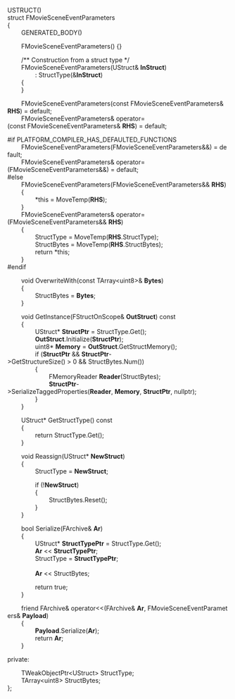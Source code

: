 USTRUCT()  
struct FMovieSceneEventParameters  
{  
        GENERATED\_BODY()  

        FMovieSceneEventParameters() {}  

        /\*\* Construction from a struct type \*/  
        FMovieSceneEventParameters(UStruct& **InStruct**)  
                : StructType(&**InStruct**)  
        {  
        }  

        FMovieSceneEventParameters(const FMovieSceneEventParameters& **RHS**) = default;  
        FMovieSceneEventParameters& operator=(const FMovieSceneEventParameters& **RHS**) = default;  

\#if PLATFORM\_COMPILER\_HAS\_DEFAULTED\_FUNCTIONS  
        FMovieSceneEventParameters(FMovieSceneEventParameters&&) = default;  
        FMovieSceneEventParameters& operator=(FMovieSceneEventParameters&&) = default;  
\#else  
        FMovieSceneEventParameters(FMovieSceneEventParameters&& **RHS**)  
        {  
                \*this = MoveTemp(**RHS**);  
        }  
        FMovieSceneEventParameters& operator=(FMovieSceneEventParameters&& **RHS**)  
        {  
                StructType = MoveTemp(**RHS**.StructType);  
                StructBytes = MoveTemp(**RHS**.StructBytes);  
                return \*this;  
        }  
\#endif  

        void OverwriteWith(const TArray&lt;uint8&gt;& **Bytes**)  
        {  
                StructBytes = **Bytes**;  
        }  

        void GetInstance(FStructOnScope& **OutStruct**) const  
        {  
                UStruct\* **StructPtr** = StructType.Get();  
                **OutStruct**.Initialize(**StructPtr**);  
                uint8\* **Memory** = **OutStruct**.GetStructMemory();  
                if (**StructPtr** && **StructPtr**-&gt;GetStructureSize() &gt; 0 && StructBytes.Num())  
                {  
                        FMemoryReader **Reader**(StructBytes);  
                        **StructPtr**-&gt;SerializeTaggedProperties(**Reader**, **Memory**, **StructPtr**, nullptr);  
                }  
        }  

        UStruct\* GetStructType() const  
        {  
                return StructType.Get();  
        }  

        void Reassign(UStruct\* **NewStruct**)  
        {  
                StructType = **NewStruct**;  

                if (!**NewStruct**)  
                {  
                        StructBytes.Reset();  
                }  
        }  

        bool Serialize(FArchive& **Ar**)  
        {  
                UStruct\* **StructTypePtr** = StructType.Get();  
                **Ar** &lt;&lt; **StructTypePtr**;  
                StructType = **StructTypePtr**;  
                  
                **Ar** &lt;&lt; StructBytes;  

                return true;  
        }  

        friend FArchive& operator&lt;&lt;(FArchive& **Ar**, FMovieSceneEventParameters& **Payload**)  
        {  
                **Payload**.Serialize(**Ar**);  
                return **Ar**;  
        }  

private:  

        TWeakObjectPtr&lt;UStruct&gt; StructType;  
        TArray&lt;uint8&gt; StructBytes;  
};
